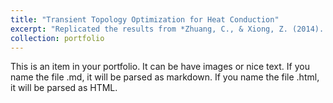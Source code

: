 ```yaml
---
title: "Transient Topology Optimization for Heat Conduction"
excerpt: "Replicated the results from *Zhuang, C., & Xiong, Z. (2014). A global heat compliance measure based topology optimization for the transient heat conduction problem. Numerical Heat Transfer, Part B: Fundamentals, 65(5), 445-471.* <br/><img src='/images/TransientThermalTopOpt.gif'>"
collection: portfolio
---
```


This is an item in your portfolio. It can be have images or nice text. If you name the file .md, it will be parsed as markdown. If you name the file .html, it will be parsed as HTML. 
